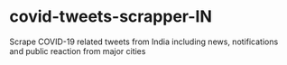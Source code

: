 # covid-tweets-scrapper-IN
Scrape COVID-19 related tweets from India including news, notifications and public reaction from major cities
